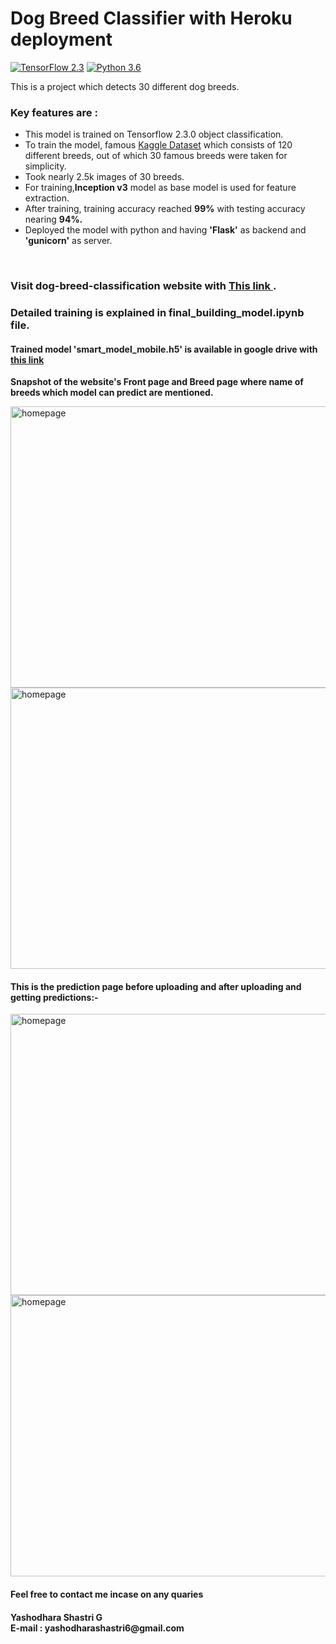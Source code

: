 # Dog Breed Classifier with Heroku deployment
[![TensorFlow 2.3](https://img.shields.io/badge/TensorFlow-2.3-FF6F00?logo=tensorflow)](https://github.com/tensorflow/tensorflow/releases/tag/v2.3.0)
[![Python 3.6](https://img.shields.io/badge/Python-3.6-3776AB)](https://www.python.org/downloads/release/python-360/)<br>

This is a project which detects 30 different dog breeds.

### Key features are :

<ul>
  <li> This model is trained on Tensorflow 2.3.0 object classification.</li>
  <li> To train the model, famous <a href="https://www.kaggle.com/c/dog-breed-identification/data">Kaggle Dataset</a> which consists of 120 different breeds, out of which 30 famous breeds were taken for simplicity.</li>
  <li> Took nearly 2.5k images of 30 breeds.</li>
  <li> For training,<b>Inception v3</b> model as base model is used for feature extraction.</li>
  <li> After training, training accuracy reached <b>99%</b> with testing accuracy nearing <b>94%.</b></li>
  <li> Deployed the model with python and having <b>'Flask'</b> as backend and <b>'gunicorn'</b> as server.</li>
</ul>
<br>

<h3><b>Visit dog-breed-classification website with <a href ="https://dog-breeds-detector.herokuapp.com/"> This link </a>.</b></h3>
<h3> Detailed training is explained in final_building_model.ipynb file. </h3>
<h4>Trained model 'smart_model_mobile.h5' is available in google drive with <a href="https://drive.google.com/drive/folders/1RE_mwLyMT_rVyvokb5OPnHKOQXRWvZu5?usp=sharing">this link</a></h4>



<b>Snapshot of the website's Front page and Breed page where name of breeds which model can predict are mentioned.</b>

  <img src="https://github.com/yshastri66/dog-breed-classifier/blob/main/static/website%20photos/Screenshot%20from%202020-11-27%2018-26-14.png" alt="homepage"  width="800" height="450">
  <img src="https://github.com/yshastri66/dog-breed-classifier/blob/main/static/website%20photos/Screenshot%20from%202020-11-27%2018-26-18.png" alt="homepage"      width="800" height="450">
<br>
<h4>This is the prediction page before uploading and after uploading and getting predictions:-<br></h4>

  <img src="https://github.com/yshastri66/dog-breed-classifier/blob/main/static/website%20photos/Screenshot%20from%202020-11-27%2018-26-28.png" alt="homepage" width="800" height="450">
  <img src="https://github.com/yshastri66/dog-breed-classifier/blob/main/static/website%20photos/Screenshot%20from%202020-11-27%2018-26-49.png" alt="homepage" width="800" height="450">

#### Feel free to contact me incase on any quaries
<h4> Yashodhara Shastri G<br>
E-mail : yashodharashastri6@gmail.com</h4>
